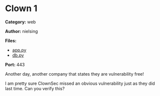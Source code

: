 # Clown 1
**Category:** web

**Author:** nielsing

**Files:**
* [app.py](./src/app.py)
* [db.py](./src/db.py)

**Port:** 443

Another day, another company that states they are vulnerability free!

I am pretty sure ClownSec missed an obvious vulnerability just as they did 
last time. Can you verify this?
